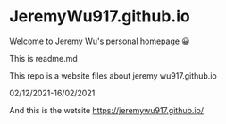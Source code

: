# JeremyWu917.github.io

Welcome to Jeremy Wu's personal homepage 😀

This is readme.md

This repo is a website files about jeremy wu917.github.io 

02/12/2021-16/02/2021

And this is the wetsite https://jeremywu917.github.io/ 
